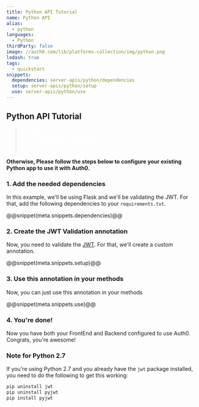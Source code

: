```yaml
---
title: Python API Tutorial
name: Python API
alias:
  - python
languages:
  - Python
thirdParty: false
image: //auth0.com/lib/platforms-collection/img/python.png
lodash: true
tags:
  - quickstart
snippets:
  dependencies: server-apis/python/dependencies
  setup: server-apis/python/setup
  use: server-apis/python/use
---
```


## Python API Tutorial

<div class="package">
  <blockquote>
    <a href="/auth0-python/master/create-package?path=examples/flask-api&type=server@@account.clientParam@@" class="btn btn-lg btn-success btn-package" style="text-transform: uppercase; color: white">
      <span style="display: block">Download a Seed project</span>
      <% if (account.userName) { %>
      <span class="smaller" style="display:block; font-size: 11px">with your Auth0 API Keys already set and configured</span>
      <% } %>
    </a>
  </blockquote>
</div>

**Otherwise, Please follow the steps below to configure your existing Python app to use it with Auth0.**

### 1. Add the needed dependencies

In this example, we'll be using Flask and we'll be validating the JWT. For that, add the following dependencies to your `requirements.txt`.

@@snippet(meta.snippets.dependencies)@@

### 2. Create the JWT Validation annotation

Now, you need to validate the [JWT](/jwt). For that, we'll create a custom annotation.

@@snippet(meta.snippets.setup)@@

### 3. Use this annotation in your methods

Now, you can just use this annotation in your methods

@@snippet(meta.snippets.use)@@

### 4. You're done!

Now you have both your FrontEnd and Backend configured to use Auth0. Congrats, you're awesome!

### Note for Python 2.7

If you're using Python 2.7 and you already have the `jwt` package installed, you need to do the following to get this working:

```bash
pip uninstall jwt
pip uninstall pyjwt
pip install pyjwt
```
